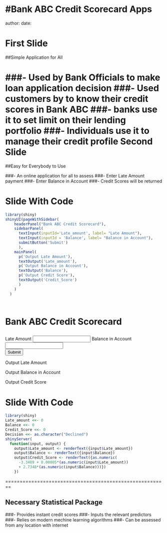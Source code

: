 #Bank ABC Credit Scorecard Apps
========================================================
author: 
date: 

First Slide
========================================================

##Simple Application for All

###- Used by Bank Officials to make loan application decision
###- Used customers by to know their credit scores in Bank ABC
###- banks use it to set limit on their lending portfolio
###- Individuals use it to manage their credit profile 
Second Slide
========================================================
##Easy for Everybody to Use

###- An online application for all to assess
###- Enter Late Amount payment
###- Enter Balance in Account
###- Credit Scores will be returned 

Slide With Code
========================================================


```r
library(shiny)
shinyUI(pageWithSidebar(
    headerPanel("Bank ABC Credit Scorecard"),
    sidebarPanel(
      textInput(inputId='Late_amount', label= "Late Amount"),
      textInput(inputId = 'Balance', label= "Balance in Account"),
      submitButton('Submit')
      ),
    mainPanel(
      p('Output Late Amount'),
      textOutput('Late_amount'),
      p('Output Balance in Account'),
      textOutput('Balance'),
      p('Output Credit Score'),
      textOutput('Credit_Score')
      )
    )
  )
```

<!--html_preserve--><div class="container-fluid">
<div class="row-fluid">
<div class="span12" style="padding: 10px 0px;">
<h1>Bank ABC Credit Scorecard</h1>
</div>
</div>
<div class="row-fluid">
<div class="span4">
<form class="well">
<label for="Late_amount">Late Amount</label>
<input id="Late_amount" type="text" value=""/>
<label for="Balance">Balance in Account</label>
<input id="Balance" type="text" value=""/>
<div>
<button type="submit" class="btn btn-primary">Submit</button>
</div>
</form>
</div>
<div class="span8">
<p>Output Late Amount</p>
<div id="Late_amount" class="shiny-text-output"></div>
<p>Output Balance in Account</p>
<div id="Balance" class="shiny-text-output"></div>
<p>Output Credit Score</p>
<div id="Credit_Score" class="shiny-text-output"></div>
</div>
</div>
</div><!--/html_preserve-->

Slide With Code
========================================================


```r
library(shiny)
Late_amount <<- 0
Balance <<- 0
Credit_Score <<- 0
Decision <<- as.character("Declined")
shinyServer(
  function(input, output) {
    output$Late_amount <- renderText({input$Late_amount})
    output$Balance <- renderText({input$Balance})
    output$Credit_Score <- renderText({as.numeric(
      -3.3489 + 0.00005*(as.numeric(input$Late_amount))
      + 2.7348*(as.numeric(input$Balance)))})
    })
```

========================================================
## Necessary Statistical Package

###- Provides instant credit scores
###- Inputs the relevant predictors
###- Relies on modern mechine learning algorithms
###- Can be assessed from any location with internet 
